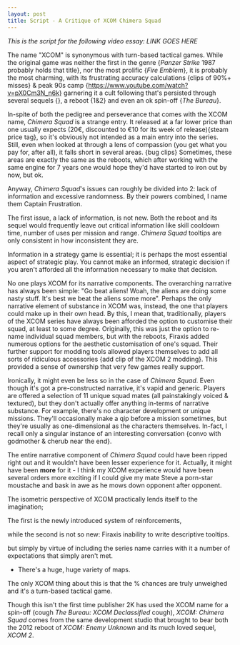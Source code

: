 ```yaml
---
layout: post
title: Script - A Critique of XCOM Chimera Squad
---
```


*This is the script for the following video essay: LINK GOES HERE*

The name "XCOM" is synonymous with turn-based tactical games. While the original game was neither the first in the genre {*Panzer Strike* 1987 probably holds that title}, nor the most prolific {*Fire Emblem*}, it is probably the most charming, with its frustrating accuracy calculations {clips of 90%+ misses} & peak 90s camp {https://www.youtube.com/watch?v=pX0Cm3N_n6k} garnering it a cult following that's persisted through several sequels {}, a reboot {1&2} and even an ok spin-off {*The Bureau*}.

In-spite of both the pedigree and perseverance that comes with the XCOM name, *Chimera Squad* is a strange entry. It released at a far lower price than one usually expects (20€, discounted to €10 for its week of release){steam price tag}, so it's obviously not intended as a main entry into the series. Still, even when looked at through a lens of compassion (you get what you pay for, after all), it falls short in several areas. {bug clips} Sometimes, these areas are exactly the same as the reboots, which after working with the same engine for 7 years one would hope they'd have started to iron out by now, but ok.

Anyway, *Chimera Squad*'s issues can roughly be divided into 2: lack of information and excessive randomness. By their powers combined, I name them Captain Frustration.

The first issue, a lack of information, is not new. Both the reboot and its sequel would frequently leave out critical information like skill cooldown time, number of uses per mission and range. *Chimera Squad* tooltips are only consistent in how inconsistent they are.

Information in a strategy game is essential; it is perhaps the most essential aspect of strategic play. You cannot make an informed, strategic decision if you aren't afforded all the information necessary to make that decision. 

No one plays XCOM for its narrative components. The overarching narrative has always been simple: "Go beat aliens! Woah, the aliens are doing some nasty stuff. It's best we beat the aliens some more". Perhaps the only narrative element of substance in XCOM was, instead, the one that players could make up in their own head. By this, I mean that, traditionally, players of the XCOM series have always been afforded the option to customise their squad, at least to some degree. Originally, this was just the option to re-name individual squad members, but with the reboots, Firaxis added numerous options for the aesthetic customisation of one's squad. Their further support for modding tools allowed players themselves to add all sorts of ridiculous accessories {add clip of the XCOM 2 modding}. This provided a sense of ownership that very few games really support.

Ironically, it might even be less so in the case of *Chimera Squad*. Even though it's got a pre-constructed narrative, it's vapid and generic. Players are offered a selection of 11 unique squad mates (all painstakingly voiced & textured), but they don't actually offer anything in-terms of narrative substance. For example, there's no character development or unique missions. They'll occasionally make a qip before a mission sometimes, but they're usually as one-dimensional as the characters themselves. In-fact, I recall only a singular instance of an interesting conversation {convo with godmother & cherub near the end}. 

The entire narrative component of *Chimera Squad* could have been ripped right out and it wouldn't have been lesser experience for it. Actually, it might have been **more** for it - I think my XCOM experience would have been several orders more exciting if I could give my mate Steve a porn-star moustache and bask in awe as he mows down opponent after opponent.

The isometric perspective of XCOM practically lends itself to the imagination; 



The first is the newly introduced system of reinforcements, 




while the second is not so new: Firaxis inability to write descriptive tooltips. 



but simply by virtue of including the series name carries with it a number of expectations that simply aren't met.

- There's a huge, huge variety of maps.

The only XCOM thing about this is that the % chances are truly unweighed and it's a turn-based tactical game.



Though this isn't the first time publisher 2K has used the XCOM name for a spin-off (cough *The Bureau: XCOM Declassified* cough), *XCOM: Chimera Squad* comes from the same development studio that brought to bear both the 2012 reboot of *XCOM: Enemy Unknown* and its much loved sequel, *XCOM 2*.